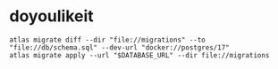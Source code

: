 doyoulikeit
===========


```shell
atlas migrate diff --dir "file://migrations" --to "file://db/schema.sql" --dev-url "docker://postgres/17"
atlas migrate apply --url "$DATABASE_URL" --dir file://migrations
```